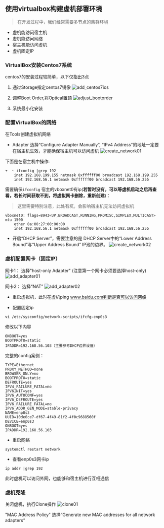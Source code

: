 ## 使用virtualbox构建虚机部署环境

>在开发过程中，我们经常需要多节点的集群环境

* 虚机能访问宿主机
* 虚机能访问网络
* 宿主机能访问虚机
* 虚机固定IP


### VirtualBox安装Centos7系统
centos7的安装过程较简单，以下仅指出3点

1. 通过Storage指定centos7镜像
![add_centos7ios](images/add_centos7ios.jpg)

2. 调整Boot Order,将Optical置顶
![adjust_bootorder](images/adjust_bootorder.jpg)

3. 系统最小化安装

### 配置VirtualBox的网络
在Tools创建虚拟机网络 
* Adapter 选择“Configure Adapter Manually”, “IPv4 Address”的地址一定要在宿主机生效，才能确保宿主机可以访问虚机
![create_network01](images/create_network01.jpg)

下面是在宿主机中操作:
```shell
➜  ~ ifconfig |grep 192
	inet 192.168.199.155 netmask 0xffffff00 broadcast 192.168.199.255
	inet 192.168.56.1 netmask 0xffffff00 broadcast 192.168.56.255
```

需要确保`ifconfig` 宿主的vboxnet0有ip(**若暂时没有，可以等虚机启动之后再查看，若长时间获取不到，将虚拟网卡删除，重新创建**)：

> 这里需要特别注意，此处有坑，会影响宿主机无法访问虚拟机

```
vboxnet0: flags=8943<UP,BROADCAST,RUNNING,PROMISC,SIMPLEX,MULTICAST> mtu 1500
	ether 0a:00:27:00:00:00
	inet 192.168.56.1 netmask 0xffffff00 broadcast 192.168.56.255
```


* 开启“DHCP Server”，需要注意的是 DHCP Server中的“Lower Address Bound”与“Upper Address Bound” IP池的边界。
![create_network02](images/create_network02.jpg)


### 虚机配置网卡（固定IP）
网卡1： 选择"host-only Adapter" (注意第一个网卡必须要选择host-only)
![add_adapter01](images/add_adapter01.jpg)

网卡2： 选择“NAT”
![add_adapter02](images/add_adapter02.jpg)

* 重启虚拟机，此时在虚机ping www.baidu.com判断是否可以访问网络    

* 配置固定ip
```shell
vi /etc/sysconfig/network-scripts/ifcfg-enp0s3  
```
修改以下内容
```
ONBOOT=yes
BOOTPROTO=static
IPADDR=192.168.56.103（主要参考DHCP边界设值）
``` 

完整的config案例：
```
TYPE=Ethernet
PROXY_METHOD=none
BROWSER_ONLY=no
BOOTPROTO=static
DEFROUTE=yes
IPV4_FAILURE_FATAL=no
IPV6INIT=yes
IPV6_AUTOCONF=yes
IPV6_DEFROUTE=yes
IPV6_FAILURE_FATAL=no
IPV6_ADDR_GEN_MODE=stable-privacy
NAME=enp0s3
UUID=10de0ce7-df67-4f49-81f2-4f0c9688560f
DEVICE=enp0s3
ONBOOT=yes
IPADDR=192.168.56.103
``` 

* 重启网络
```shell
systemctl restart network
```

* 查看enp0s3网卡ip
```shell
ip addr |grep 192
```

此时虚机可以访问外网，也能够和宿主机进行互相通信

### 虚机克隆
关闭虚机，执行Clone操作
![clone01](images/clone01.jpg)

"MAC Address Policy" 选择“Generate new MAC addresses for all network adapters”  

